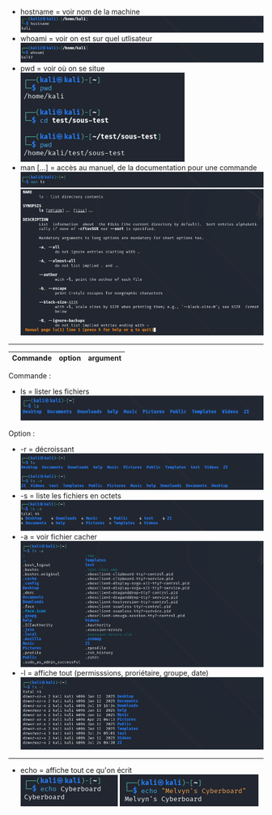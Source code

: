 - hostname = voir nom de la machine  
  ![hostname](https://github.com/Alcin1/Cyber_portfolio/blob/main/Cyber-Note/Linux/les_bases_indispensables/image/Screenshot%202025-07-24%20111100.png?raw=true)
- whoami = voir on est sur quel utlisateur  
  ![whomai](https://github.com/Alcin1/Cyber_portfolio/blob/main/Cyber-Note/Linux/les_bases_indispensables/image/Screenshot%202025-07-24%20111214.png?raw=true)
- pwd = voir où on se situe  
  ![pwd](https://github.com/Alcin1/Cyber_portfolio/blob/main/Cyber-Note/Linux/les_bases_indispensables/image/Screenshot%202025-07-24%20110611.png?raw=true)
- man [...] = accès au manuel, de la documentation pour une commande  
  ![man1](https://github.com/Alcin1/Cyber_portfolio/blob/main/Cyber-Note/Linux/les_bases_indispensables/image/Screenshot%202025-07-24%20111640.png?raw=true)
  ![man1](https://github.com/Alcin1/Cyber_portfolio/blob/main/Cyber-Note/Linux/les_bases_indispensables/image/Screenshot%202025-07-24%20111615.png?raw=true)
_________________________________________________________________________________
|Commande | option | argument | 
|---------|--------|----------| 

  
Commande :
- ls = lister les fichiers  
![ls](https://github.com/Alcin1/Cyber_portfolio/blob/main/Cyber-Note/Linux/les_bases_indispensables/image/Screenshot%202025-07-24%20105951.png?raw=true)
  
Option : 
- -r = décroissant  
![r](https://github.com/Alcin1/Cyber_portfolio/blob/main/Cyber-Note/Linux/les_bases_indispensables/image/Screenshot%202025-07-24%20111310.png?raw=true)
- -s = liste les fichiers en octets
![s](https://github.com/Alcin1/Cyber_portfolio/blob/main/Cyber-Note/Linux/les_bases_indispensables/image/Screenshot%202025-07-24%20111352.png?raw=true)
- -a = voir fichier cacher
![a](https://github.com/Alcin1/Cyber_portfolio/blob/main/Cyber-Note/Linux/les_bases_indispensables/image/Screenshot%202025-07-24%20111428.png?raw=true)
- -l = affiche tout (permisssions, proriétaire, groupe, date)
![l](https://github.com/Alcin1/Cyber_portfolio/blob/main/Cyber-Note/Linux/les_bases_indispensables/image/Screenshot%202025-07-24%20111522.png?raw=true)
_________________________________________________________________________________
- echo = affiche tout ce qu'on écrit  
![e1](https://github.com/Alcin1/Cyber_portfolio/blob/main/Cyber-Note/Linux/les_bases_indispensables/image/Screenshot%202025-07-24%20105656.png?raw=true)
![e2](https://github.com/Alcin1/Cyber_portfolio/blob/main/Cyber-Note/Linux/les_bases_indispensables/image/Screenshot%202025-07-24%20105835.png?raw=true)
